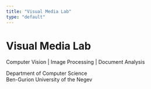 ```yaml
---
title: "Visual Media Lab"
type: "default"
---
```


<div class="hero-banner">
  <div class="hero-content">
    <h1>Visual Media Lab</h1>
    <p class="tagline">Computer Vision | Image Processing | Document Analysis</p>
    <p class="department">Department of Computer Science<br>Ben-Gurion University of the Negev</p>
  </div>
</div>